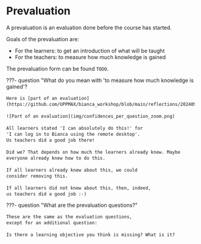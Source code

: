 # Prevaluation

A prevaluation is an evaluation done before the course has started.

Goals of the prevaluation are:

- For the learners: to get an introduction of what will be taught
- For the teachers: to measure how much knowledge is gained

The prevaluation form can be found `TODO`.

???- question "What do you mean with 'to measure how much knowledge is gained'?

    Here is [part of an evaluation](https://github.com/UPPMAX/bianca_workshop/blob/main/reflections/20240925/20240925_richel.md):

    ![Part of an evaluation](img/confidences_per_question_zoom.png)

    All learners stated 'I can absolutely do this!' for
    'I can log in to Bianca using the remote desktop'.
    Us teachers did a good job there!

    Did we? That depends on how much the learners already knew. Maybe
    everyone already knew how to do this.

    If all learners already knew about this, we could
    consider removing this. 

    If all learners did not knew about this, then, indeed,
    us teachers did a good job :-)

???- question "What are the prevaluation questions?"

    These are the same as the evaluation questions,
    except for an additional question:

    Is there a learning objective you think is missing? What is it?
